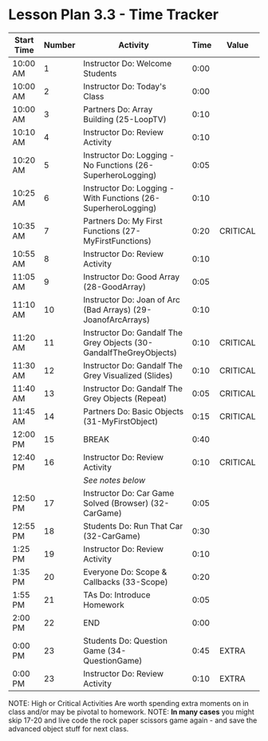 # Lesson Plan 3.3 - Time Tracker

| Start Time | Number | Activity                                                           | Time | Value    |
| ---------- | ------ | ------------------------------------------------------------------ | ---- | -------- |
| 10:00 AM   | 1      | Instructor Do: Welcome Students                                    | 0:00 |          |
| 10:00 AM   | 2      | Instructor Do: Today's Class                                       | 0:00 |          |
| 10:00 AM   | 3      | Partners Do: Array Building (25-LoopTV)                            | 0:10 |          |
| 10:10 AM   | 4      | Instructor Do: Review Activity                                     | 0:10 |          |
| 10:20 AM   | 5      | Instructor Do: Logging - No Functions (26-SuperheroLogging)        | 0:05 |          |
| 10:25 AM   | 6      | Instructor Do: Logging - With Functions (26-SuperheroLogging)      | 0:10 |          |
| 10:35 AM   | 7      | Partners Do: My First Functions (27-MyFirstFunctions)              | 0:20 | CRITICAL |
| 10:55 AM   | 8      | Instructor Do: Review Activity                                     | 0:10 |          |
| 11:05 AM   | 9      | Instructor Do: Good Array (28-GoodArray)                           | 0:05 |          |
| 11:10 AM   | 10     | Instructor Do: Joan of Arc (Bad Arrays) (29-JoanofArcArrays)       | 0:10 |          |
| 11:20 AM   | 11     | Instructor Do: Gandalf The Grey Objects (30-GandalfTheGreyObjects) | 0:10 | CRITICAL |
| 11:30 AM   | 12     | Instructor Do: Gandalf The Grey Visualized (Slides)                | 0:10 | CRITICAL |
| 11:40 AM   | 13     | Instructor Do: Gandalf The Grey Objects (Repeat)                   | 0:05 | CRITICAL |
| 11:45 AM   | 14     | Partners Do: Basic Objects (31-MyFirstObject)                      | 0:15 | CRITICAL |
| 12:00 PM   | 15     | BREAK                                                              | 0:40 |          |
| 12:40 PM   | 16     | Instructor Do: Review Activity                                     | 0:10 | CRITICAL |
|            |        | *See notes below*                                                  |      |          |
| 12:50 PM   | 17     | Instructor Do: Car Game Solved (Browser) (32-CarGame)              | 0:05 |          |
| 12:55 PM   | 18     | Students Do: Run That Car (32-CarGame)                             | 0:30 |          |
| 1:25 PM    | 19     | Instructor Do: Review Activity                                     | 0:10 |          |
| 1:35 PM    | 20     | Everyone Do: Scope & Callbacks (33-Scope)                          | 0:20 |          |
| 1:55 PM    | 21     | TAs Do: Introduce Homework                                         | 0:05 |          |
| 2:00 PM    | 22     | END                                                                | 0:00 |          |
| 0:00 PM    | 23     | Students Do: Question Game (34-QuestionGame)                       | 0:45 |  EXTRA   |
| 0:00 PM    | 23     | Instructor Do: Review Activity                                     | 0:10 |  EXTRA   |


NOTE: High or Critical Activities Are worth spending extra moments on in class and/or may be pivotal to homework.
NOTE: **In many cases** you might skip 17-20 and live code the rock paper scissors game again - and save the advanced object stuff for next class.
